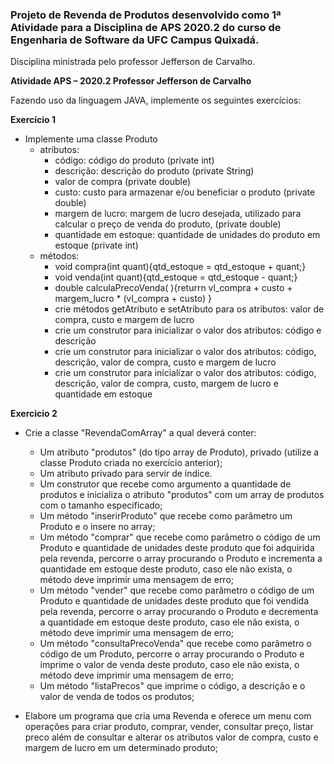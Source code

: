 ### Projeto de Revenda de Produtos desenvolvido como 1ª Atividade para a Disciplina de APS 2020.2 do curso de Engenharia de Software da UFC Campus Quixadá.
Disciplina ministrada pelo professor Jefferson de Carvalho.

**Atividade APS – 2020.2
Professor Jefferson de Carvalho**

Fazendo uso da linguagem JAVA, implemente os seguintes exercícios:

**Exercício 1**
- Implemente uma classe Produto
    - atributos:
        - código: código do produto (private int)
        - descrição: descrição do produto (private String)
        - valor de compra (private double)
        - custo: custo para armazenar e/ou beneficiar o produto (private double)
        - margem de lucro: margem de lucro desejada, utilizado para calcular o preço de venda do produto, (private double)
        - quantidade em estoque: quantidade de unidades do produto em estoque (private int)
    - métodos:
        - void compra(int quant){qtd_estoque = qtd_estoque + quant;}
        - void venda(int quant){qtd_estoque = qtd_estoque - quant;}
        - double calculaPrecoVenda( ){returrn vl_compra + custo + margem_lucro * (vl_compra + custo) }
        - crie métodos getAtributo e setAtributo para os atributos: valor de compra, custo e margem de lucro
        - crie um construtor para inicializar o valor dos atributos: código e descrição
        - crie um construtor para inicializar o valor dos atributos: código, descrição, valor de compra, custo e margem de lucro
        - crie um construtor para inicializar o valor dos atributos: código, descrição, valor de compra, custo, margem de lucro e quantidade em estoque
        
**Exercicio 2**
- Crie a classe "RevendaComArray" a qual deverá conter:
    - Um atributo "produtos" (do tipo array de Produto), privado (utilize a classe Produto criada no exercício anterior);
    - Um atributo privado para servir de índice.
    - Um construtor que recebe como argumento a quantidade de produtos e inicializa o atributo "produtos" com um
    array de produtos com o tamanho especificado;
    - Um método "inserirProduto" que recebe como parâmetro um Produto e o insere no array;
    - Um método "comprar" que recebe como parâmetro o código de um Produto e quantidade de unidades deste
    produto que foi adquirida pela revenda, percorre o array procurando o Produto e incrementa a quantidade em
    estoque deste produto, caso ele não exista, o método deve imprimir uma mensagem de erro;
    - Um método "vender" que recebe como parâmetro o código de um Produto e quantidade de unidades deste
    produto que foi vendida pela revenda, percorre o array procurando o Produto e decrementa a quantidade em
    estoque deste produto, caso ele não exista, o método deve imprimir uma mensagem de erro;
    - Um método "consultaPrecoVenda" que recebe como parâmetro o código de um Produto, percorre o array
    procurando o Produto e imprime o valor de venda deste produto, caso ele não exista, o método deve imprimir
    uma mensagem de erro;
    - Um método "listaPrecos" que imprime o código, a descrição e o valor de venda de todos os produtos;
    
- Elabore um programa que cria uma Revenda e oferece um menu com operações para criar produto, comprar, vender, consultar preço, listar preco além de consultar e alterar os atributos valor de compra, custo e margem de lucro em um determinado produto;
